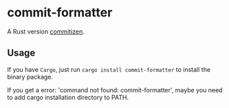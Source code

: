 # commit-formatter

A Rust version [commitizen](https://github.com/commitizen-tools/commitizen).

## Usage

If you have `Cargo`, just run `cargo install commit-formatter` to install the binary package.

If you get a error: 'command not found: commit-formatter', maybe you need to add cargo installation directory to PATH.